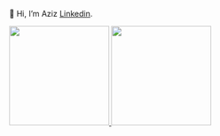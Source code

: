 👋 Hi, I’m Aziz
[Linkedin](https://www.linkedin.com/in/abdaziz1/).


<p align="left">
<a href="https://github.com/Z1ZA">
  <img height="180em" src="https://github-readme-stats-eight-theta.vercel.app/api?username=Z1ZA&show_icons=true&theme=algolia&include_all_commits=true&count_private=true"/>
  <img height="180em" src="https://github-readme-stats-eight-theta.vercel.app/api/top-langs/?username=Z1ZA&layout=compact&langs_count=8&theme=algolia"/>
</a>
</p>
